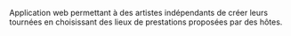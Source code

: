 Application web permettant à des artistes indépendants de créer leurs tournées en choisissant des lieux de prestations proposées par des hôtes.
